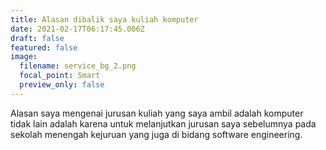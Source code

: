 ```yaml
---
title: Alasan dibalik saya kuliah komputer
date: 2021-02-17T06:17:45.006Z
draft: false
featured: false
image:
  filename: service_bg_2.png
  focal_point: Smart
  preview_only: false
---
```

Alasan saya mengenai jurusan kuliah yang saya ambil adalah komputer tidak lain adalah karena untuk melanjutkan jurusan saya sebelumnya pada sekolah menengah kejuruan yang juga di bidang software engineering.